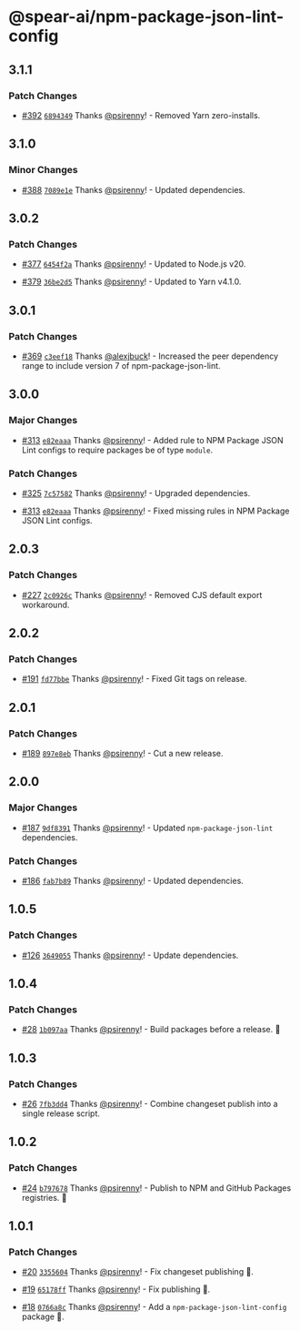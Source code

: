 # @spear-ai/npm-package-json-lint-config

## 3.1.1

### Patch Changes

- [#392](https://github.com/spear-ai/citizen/pull/392) [`6894349`](https://github.com/spear-ai/citizen/commit/68943496452873a28c14135f94a959fd4d8c943c) Thanks [@psirenny](https://github.com/psirenny)! - Removed Yarn zero-installs.

## 3.1.0

### Minor Changes

- [#388](https://github.com/spear-ai/citizen/pull/388) [`7089e1e`](https://github.com/spear-ai/citizen/commit/7089e1ebb66d843e307b301aec30995a235fc9f1) Thanks [@psirenny](https://github.com/psirenny)! - Updated dependencies.

## 3.0.2

### Patch Changes

- [#377](https://github.com/spear-ai/citizen/pull/377) [`6454f2a`](https://github.com/spear-ai/citizen/commit/6454f2a1ec982bf89096c4d1ff19e4df4229ab03) Thanks [@psirenny](https://github.com/psirenny)! - Updated to Node.js v20.

- [#379](https://github.com/spear-ai/citizen/pull/379) [`36be2d5`](https://github.com/spear-ai/citizen/commit/36be2d56454eeeba9e0ea085074137d8709561ba) Thanks [@psirenny](https://github.com/psirenny)! - Updated to Yarn v4.1.0.

## 3.0.1

### Patch Changes

- [#369](https://github.com/spear-ai/citizen/pull/369) [`c3eef18`](https://github.com/spear-ai/citizen/commit/c3eef180676c4fc7a32e47fc6ae4aeab9ad750b1) Thanks [@alexjbuck](https://github.com/alexjbuck)! - Increased the peer dependency range to include version 7 of npm-package-json-lint.

## 3.0.0

### Major Changes

- [#313](https://github.com/spear-ai/citizen/pull/313) [`e82eaaa`](https://github.com/spear-ai/citizen/commit/e82eaaa39bf5bd06a1cafb1cb91f6084d2a426c3) Thanks [@psirenny](https://github.com/psirenny)! - Added rule to NPM Package JSON Lint configs to require packages be of type `module`.

### Patch Changes

- [#325](https://github.com/spear-ai/citizen/pull/325) [`7c57582`](https://github.com/spear-ai/citizen/commit/7c575826949627c392accbff1e6cacc7b2d5d76a) Thanks [@psirenny](https://github.com/psirenny)! - Upgraded dependencies.

- [#313](https://github.com/spear-ai/citizen/pull/313) [`e82eaaa`](https://github.com/spear-ai/citizen/commit/e82eaaa39bf5bd06a1cafb1cb91f6084d2a426c3) Thanks [@psirenny](https://github.com/psirenny)! - Fixed missing rules in NPM Package JSON Lint configs.

## 2.0.3

### Patch Changes

- [#227](https://github.com/spear-ai/citizen/pull/227) [`2c0926c`](https://github.com/spear-ai/citizen/commit/2c0926c6b0e8d217fffb9d25e943437805f9da8d) Thanks [@psirenny](https://github.com/psirenny)! - Removed CJS default export workaround.

## 2.0.2

### Patch Changes

- [#191](https://github.com/spear-ai/citizen/pull/191) [`fd77bbe`](https://github.com/spear-ai/citizen/commit/fd77bbeb08fd981e36368fa1de55ea92b93ed880) Thanks [@psirenny](https://github.com/psirenny)! - Fixed Git tags on release.

## 2.0.1

### Patch Changes

- [#189](https://github.com/spear-ai/citizen/pull/189) [`897e8eb`](https://github.com/spear-ai/citizen/commit/897e8ebb48b9651457aee5606bffbf8799397d24) Thanks [@psirenny](https://github.com/psirenny)! - Cut a new release.

## 2.0.0

### Major Changes

- [#187](https://github.com/spear-ai/citizen/pull/187) [`9df8391`](https://github.com/spear-ai/citizen/commit/9df8391d412ae0db05f14e64a9f68bbac6cf42d1) Thanks [@psirenny](https://github.com/psirenny)! - Updated `npm-package-json-lint` dependencies.

### Patch Changes

- [#186](https://github.com/spear-ai/citizen/pull/186) [`fab7b89`](https://github.com/spear-ai/citizen/commit/fab7b895fe2ee781fb62c80f168be5fca17e7ec0) Thanks [@psirenny](https://github.com/psirenny)! - Updated dependencies.

## 1.0.5

### Patch Changes

- [#126](https://github.com/spear-ai/citizen/pull/126) [`3649055`](https://github.com/spear-ai/citizen/commit/3649055e97e0dfef30036e14f93f1d9868b5a1f2) Thanks [@psirenny](https://github.com/psirenny)! - Update dependencies.

## 1.0.4

### Patch Changes

- [#28](https://github.com/spear-ai/citizen/pull/28) [`1b097aa`](https://github.com/spear-ai/citizen/commit/1b097aa25576d5c7db68f7973e478ac5055c71a1) Thanks [@psirenny](https://github.com/psirenny)! - Build packages before a release. 🐛

## 1.0.3

### Patch Changes

- [#26](https://github.com/spear-ai/citizen/pull/26) [`7fb3dd4`](https://github.com/spear-ai/citizen/commit/7fb3dd4dfc7f2535edaa4a8351e3daa72e113d1b) Thanks [@psirenny](https://github.com/psirenny)! - Combine changeset publish into a single release script.

## 1.0.2

### Patch Changes

- [#24](https://github.com/spear-ai/citizen/pull/24) [`b797678`](https://github.com/spear-ai/citizen/commit/b7976784e254be9d839207b77fd0470a022335ea) Thanks [@psirenny](https://github.com/psirenny)! - Publish to NPM and GitHub Packages registries. 🐛

## 1.0.1

### Patch Changes

- [#20](https://github.com/spear-ai/citizen/pull/20) [`3355604`](https://github.com/spear-ai/citizen/commit/3355604fdc2f8777325603fd9f803f8e07529541) Thanks [@psirenny](https://github.com/psirenny)! - Fix changeset publishing 🦋.

- [#19](https://github.com/spear-ai/citizen/pull/19) [`65178ff`](https://github.com/spear-ai/citizen/commit/65178ff33b504c6797fd5c2df25578f43a66220b) Thanks [@psirenny](https://github.com/psirenny)! - Fix publishing 🦋.

- [#18](https://github.com/spear-ai/citizen/pull/18) [`0766a8c`](https://github.com/spear-ai/citizen/commit/0766a8cbc57dfc4f4d1c248b477f2e0e59ecb8dc) Thanks [@psirenny](https://github.com/psirenny)! - Add a `npm-package-json-lint-config` package 🎉.
